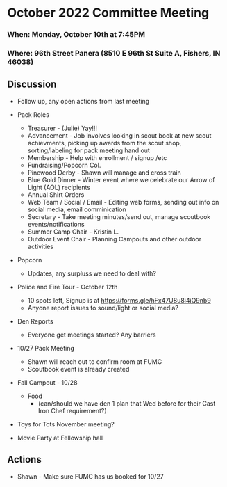 # October 2022 Committee Meeting

### When: Monday, October 10th at 7:45PM
### Where: 96th Street Panera (8510 E 96th St Suite A, Fishers, IN 46038)


## Discussion
* Follow up, any open actions from last meeting

* Pack Roles
    * Treasurer - (Julie) Yay!!!
    * Advancement - Job involves looking in scout book at new scout achievments, picking up awards from the scout shop, sorting/labeling for pack meeting hand out
    * Membership - Help with enrollment / signup /etc
    * Fundraising/Popcorn Col.
    * Pinewood Derby - Shawn will manage and cross train 
    * Blue Gold Dinner - Winter event where we celebrate our Arrow of Light (AOL) recipients
    * Annual Shirt Orders
    * Web Team / Social / Email - Editing web forms, sending out info on social media, email comminication
    * Secretary - Take meeting minutes/send out, manage scoutbook events/notifications
    * Summer Camp Chair - Kristin L.
    * Outdoor Event Chair - Planning Campouts and other outdoor activities

* Popcorn
  * Updates, any surpluss we need to deal with?
  
* Police and Fire Tour - October 12th
  * 10 spots left, Signup is at https://forms.gle/hFx47U8u8i4iQ9nb9
  * Anyone report issues to sound/light or social media? 

* Den Reports
  * Everyone get meetings started? Any barriers

* 10/27 Pack Meeting
  * Shawn will reach out to confirm room at FUMC
  * Scoutbook event is already created

* Fall Campout - 10/28
  * Food 
    * (can/should we have den 1 plan that Wed before for their Cast Iron Chef requirement?)

* Toys for Tots November meeting?

* Movie Party at Fellowship hall

## Actions
* Shawn - Make sure FUMC has us booked for 10/27